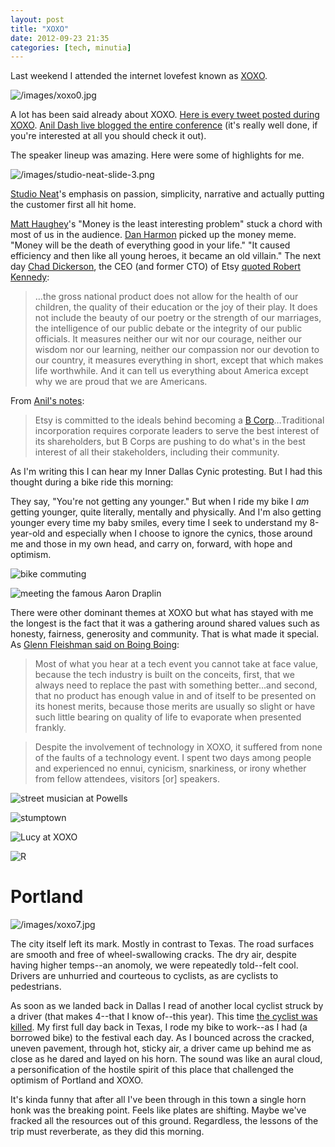 ```yaml
---
layout: post
title: "XOXO"
date: 2012-09-23 21:35
categories: [tech, minutia]
---
```


Last weekend I attended the internet lovefest known as [XOXO](http://xoxofest.com/).

![/images/xoxo0.jpg]({{site.url}}/images/xoxo0.jpg)

A lot has been said already about XOXO. [Here is every tweet posted during XOXO](http://recollect.com/xoxo/timeline). [Anil Dash live blogged the entire conference](http://dashes.com/anil/2012/09/xoxo-jomo-live-blogging-the-conference.html) (it's really well done, if you're interested at all you should check it out).

The speaker lineup was amazing. Here were some of highlights for me.

![/images/studio-neat-slide-3.png]({{site.url}}/images/studio-neat-slide-3.png)

[Studio Neat](http://www.studioneat.com/)'s emphasis on passion, simplicity, narrative and actually putting the customer first all hit home.

[Matt Haughey](http://dashes.com/anil/2012/09/xoxo-matt-haughey---metafilter.html)'s "Money is the least interesting problem" stuck a chord with most of us in the audience. [Dan Harmon](http://dashes.com/anil/2012/09/xoxo-dan-harmon---community.html) picked up the money meme. "Money will be the death of everything good in your life." "It caused efficiency and then like all young heroes, it became an old villain." The next day [Chad Dickerson](https://twitter.com/chaddickerson), the CEO (and former CTO) of Etsy [quoted Robert Kennedy](http://www.jfklibrary.org/Research/Ready-Reference/RFK-Speeches/Remarks-of-Robert-F-Kennedy-at-the-University-of-Kansas-March-18-1968.aspx):

> &hellip;the gross national product does not allow for the health of our children, the quality of their education or the joy of their play.  It does not include the beauty of our poetry or the strength of our marriages, the intelligence of our public debate or the integrity of our public officials.  It measures neither our wit nor our courage, neither our wisdom nor our learning, neither our compassion nor our devotion to our country, it measures everything in short, except that which makes life worthwhile.  And it can tell us everything about America except why we are proud that we are Americans.

From [Anil's notes](http://dashes.com/anil/2012/09/xoxo-chad-dickerson---etsy.html):

> Etsy is committed to the ideals behind becoming a [B Corp](http://bcorp.net/)&hellip;Traditional incorporation requires corporate leaders to serve the best interest of its shareholders, but B Corps are pushing to do what's in the best interest of all their stakeholders, including their community.

As I'm writing this I can hear my Inner Dallas Cynic protesting. But I had this thought during a bike ride this morning:

They say, "You're not getting any younger." But when I ride my bike I *am* getting younger, quite literally, mentally and physically. And I'm also getting younger every time my baby smiles, every time I seek to understand my 8-year-old and especially when I choose to ignore the cynics, those around me and those in my own head, and carry on, forward, with hope and optimism. 

![bike commuting]({{site.url}}/images/xoxo1.jpg)

![meeting the famous Aaron Draplin]({{site.url}}/images/xoxo2.jpg)

There were other dominant themes at XOXO but what has stayed with me the longest is the fact that it was a gathering around shared values such as honesty, fairness, generosity and community. That is what made it special. As [Glenn Fleishman said on Boing Boing](http://boingboing.net/2012/09/19/xoxo.html):

> Most of what you hear at a tech event you cannot take at face value, because the tech industry is built on the conceits, first, that we always need to replace the past with something better...and second, that no product has enough value in and of itself to be presented on its honest merits, because those merits are usually so slight or have such little bearing on quality of life to evaporate when presented frankly.

> Despite the involvement of technology in XOXO, it suffered from none of the faults of a technology event. I spent two days among people and experienced no ennui, cynicism, snarkiness, or irony whether from fellow attendees, visitors [or] speakers.

![street musician at Powells]({{site.url}}/images/xoxo3.jpg)

![stumptown]({{site.url}}/images/xoxo5.jpg)

![Lucy at XOXO]({{site.url}}/images/xoxo4.jpg)

![R]({{site.url}}/images/xoxo6.jpg)

# Portland #

![/images/xoxo7.jpg]({{site.url}}/images/xoxo7.jpg)

The city itself left its mark. Mostly in contrast to Texas. The road surfaces are smooth and free of wheel-swallowing cracks. The dry air, despite having higher temps--an anomoly, we were repeatedly told--felt cool. Drivers are unhurried and courteous to cyclists, as are cyclists to pedestrians. 

As soon as we landed back in Dallas I read of another local cyclist struck by a driver (that makes 4--that I know of--this year). This time [the cyclist was killed](http://www.star-telegram.com/2012/09/20/4275671/memorial-ride-planned-for-friday.html). My first full day back in Texas, I rode my bike to work--as I had (a borrowed bike) to the festival each day. As I bounced across the cracked, uneven pavement, through hot, sticky air, a driver came up behind me as close as he dared and layed on his horn. The sound was like an aural cloud, a personification of the hostile spirit of this place that challenged the optimism of Portland and XOXO.

It's kinda funny that after all I've been through in this town a single horn honk was the breaking point. Feels like plates are shifting. Maybe we've fracked all the resources out of this ground. Regardless, the lessons of the trip must reverberate, as they did this morning.

